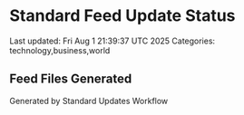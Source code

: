 # Standard Feed Update Status
Last updated: Fri Aug  1 21:39:37 UTC 2025
Categories: technology,business,world

## Feed Files Generated

Generated by Standard Updates Workflow
